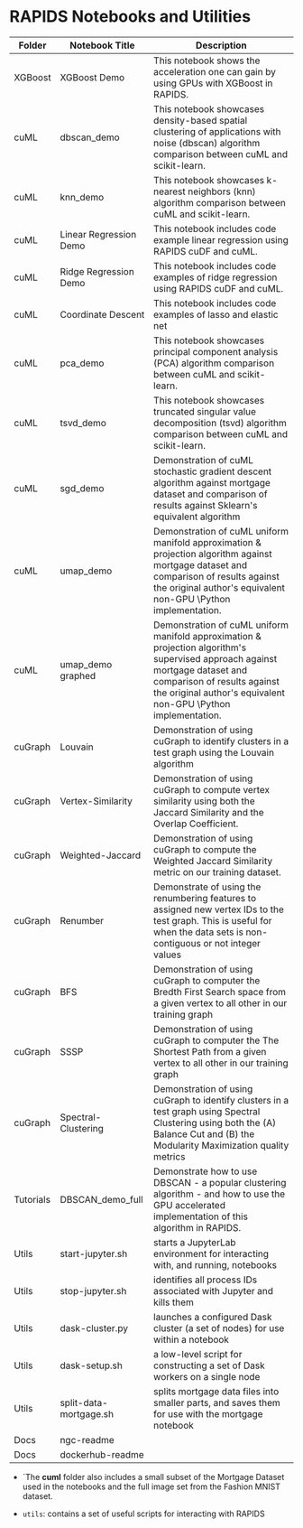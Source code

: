 # RAPIDS Notebooks and Utilities

| Folder    | Notebook Title         | Description                                                                                                                                                                                                                   |
|-----------|------------------------|-------------------------------------------------------------------------------------------------------------------------------------------------------------------------------------------------------------------------------|
| XGBoost   | XGBoost Demo           | This notebook shows the acceleration one can gain by using GPUs with XGBoost in RAPIDS.                                                                                                                                       |
| cuML      | dbscan_demo            | This notebook showcases density-based spatial clustering of applications with noise (dbscan) algorithm comparison between cuML and scikit-learn.                                                                              |
| cuML      | knn_demo               | This notebook showcases k-nearest neighbors (knn) algorithm comparison between cuML and scikit-learn.                                                                                                                         |
| cuML      | Linear Regression Demo | This notebook includes code example linear regression using RAPIDS cuDF and cuML.                                                                                                                                             |
| cuML      | Ridge Regression Demo  | This notebook includes code examples of ridge regression using RAPIDS cuDF and cuML.                                                                                                                                          |
| cuML      | Coordinate Descent     | This notebook includes code examples of lasso and elastic net                                                                                                                                                                 |
| cuML      | pca_demo               | This notebook showcases principal component analysis (PCA) algorithm comparison between cuML and scikit-learn.                                                                                                                |
| cuML      | tsvd_demo              | This notebook showcases truncated singular value decomposition (tsvd) algorithm comparison between cuML and scikit-learn.                                                                                                     |
| cuML      | sgd_demo               | Demonstration of cuML stochastic gradient descent algorithm against mortgage dataset and comparison of results against Sklearn's equivalent algorithm                                                                         |
| cuML      | umap_demo              | Demonstration of cuML uniform manifold approximation & projection algorithm against mortgage dataset and comparison of results against the original author's equivalent non-GPU \Python implementation.                       |
| cuML      | umap_demo graphed      | Demonstration of cuML uniform manifold approximation & projection algorithm's supervised approach against mortgage dataset and comparison of results against the original author's equivalent non-GPU \Python implementation. |
| cuGraph   | Louvain                | Demonstration of using cuGraph to identify clusters in a test graph using the Louvain algorithm                                                                                                                               |
| cuGraph   | Vertex-Similarity      | Demonstration of using cuGraph to compute vertex similarity using both the Jaccard Similarity and the Overlap Coefficient.                                                                                                    |
| cuGraph   | Weighted-Jaccard       | Demonstration of using cuGraph to compute the Weighted Jaccard Similarity metric on our training dataset.                                                                                                                     |
| cuGraph   | Renumber               | Demonstrate of using the renumbering features to assigned new vertex IDs to the test graph.  This is useful for when the data sets is  non-contiguous or not integer values                                                   |
| cuGraph   | BFS                    | Demonstration of using cuGraph to computer the Bredth First Search space from a given vertex to all other in our training graph                                                                                               |
| cuGraph   | SSSP                   | Demonstration of using cuGraph to computer the The Shortest Path from a given vertex to all other in our training graph                                                                                                       |
| cuGraph   | Spectral-Clustering    | Demonstration of using cuGraph to identify clusters in a test graph using Spectral Clustering using both the (A) Balance Cut and (B) the Modularity Maximization quality metrics                                              |
| Tutorials | DBSCAN_demo_full       | Demonstrate how to use DBSCAN - a popular clustering algorithm - and how to use the GPU accelerated implementation of this algorithm in RAPIDS.                                                                               |
| Utils     | start-jupyter.sh       | starts a JupyterLab environment for interacting with, and running, notebooks                                                                                                                                                  |
| Utils     | stop-jupyter.sh        | identifies all process IDs associated with Jupyter and kills them                                                                                                                                                             |
| Utils     | dask-cluster.py        | launches a configured Dask cluster (a set of nodes) for use within a notebook                                                                                                                                                 |
| Utils     | dask-setup.sh          | a low-level script for constructing a set of Dask workers on a single node                                                                                                                                                    |
| Utils     | split-data-mortgage.sh | splits mortgage data files into smaller parts, and saves them for use with the mortgage notebook                                                                                                                              |
| Docs      | ngc-readme             |                                                                                                                                                                                                                               |
| Docs      | dockerhub-readme       |                                                                                                                                                                                                                               |

* `The **cuml** folder also includes a small subset of the Mortgage Dataset used in the notebooks and the full image set from the Fashion MNIST dataset.

* `utils`: contains a set of useful scripts for interacting with RAPIDS
